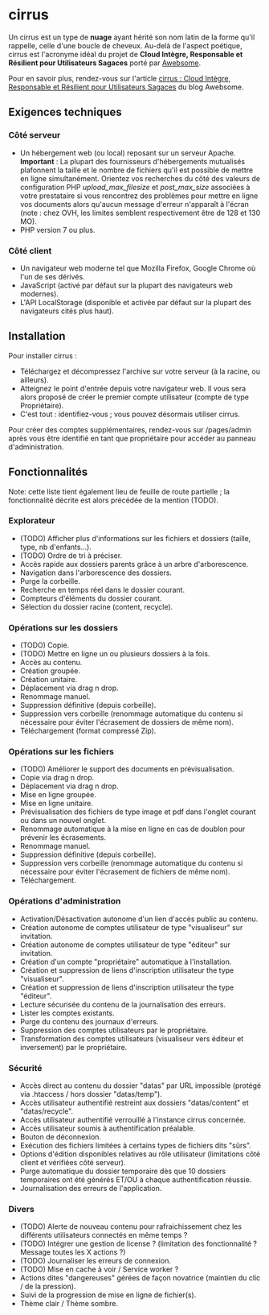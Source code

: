 # cirrus

Un cirrus est un type de **nuage** ayant hérité son nom latin de la forme qu'il rappelle, celle d'une boucle de cheveux. Au-delà de l'aspect poétique, cirrus est l'acronyme idéal du projet de **Cloud Intègre, Responsable et Résilient pour Utilisateurs Sagaces** porté par [Awebsome](https://awebsome.fr).

Pour en savoir plus, rendez-vous sur l'article [cirrus : Cloud Intègre, Responsable et Résilient pour Utilisateurs Sagaces](https://awebsome.fr/blog-awebsome/cirrus-cloud-integre-responsable-et-resilient-pour-utilisateurs-sagaces/) du blog Awebsome.

## Exigences techniques

### Côté serveur

* Un hébergement web (ou local) reposant sur un serveur Apache. **Important** : La plupart des fournisseurs d'hébergements mutualisés plafonnent la taille et le nombre de fichiers qu'il est possible de mettre en ligne simultanément. Orientez vos recherches du côté des valeurs de configuration PHP *upload_max_filesize* et *post_max_size* associées à votre prestataire si vous rencontrez des problèmes pour mettre en ligne vos documents alors qu'aucun message d'erreur n'apparaît à l'écran (note : chez OVH, les limites semblent respectivement être de 128 et 130 MO).
* PHP version 7 ou plus.

### Côté client

* Un navigateur web moderne tel que Mozilla Firefox, Google Chrome où l'un de ses dérivés.
* JavaScript (activé par défaut sur la plupart des navigateurs web modernes).
* L'API LocalStorage (disponible et activée par défaut sur la plupart des navigateurs cités plus haut).

## Installation

Pour installer cirrus :
* Téléchargez et décompressez l'archive sur votre serveur (à la racine, ou ailleurs).
* Atteignez le point d'entrée depuis votre navigateur web. Il vous sera alors proposé de créer le premier compte utilisateur (compte de type Propriétaire).
* C'est tout : identifiez-vous ; vous pouvez désormais utiliser cirrus.

Pour créer des comptes supplémentaires, rendez-vous sur /pages/admin après vous être identifié en tant que propriétaire pour accéder au panneau d'administration. 

## Fonctionnalités

Note: cette liste tient également lieu de feuille de route partielle ; la fonctionnalité décrite est alors précédée de la mention (TODO).

### Explorateur

* (TODO) Afficher plus d'informations sur les fichiers et dossiers (taille, type, nb d'enfants...).
* (TODO) Ordre de tri à préciser.
* Accès rapide aux dossiers parents grâce à un arbre d'arborescence.
* Navigation dans l'arborescence des dossiers.
* Purge la corbeille.
* Recherche en temps réel dans le dossier courant.
* Compteurs d'éléments du dossier courant.
* Sélection du dossier racine (content, recycle).

### Opérations sur les dossiers

* (TODO) Copie.
* (TODO) Mettre en ligne un ou plusieurs dossiers à la fois.
* Accès au contenu.
* Création groupée.
* Création unitaire.
* Déplacement via drag n drop.
* Renommage manuel.
* Suppression définitive (depuis corbeille).
* Suppression vers corbeille (renommage automatique du contenu si nécessaire pour éviter l'écrasement de dossiers de même nom).
* Téléchargement (format compressé Zip).

### Opérations sur les fichiers

* (TODO) Améliorer le support des documents en prévisualisation.
* Copie via drag n drop.
* Déplacement via drag n drop.
* Mise en ligne groupée.
* Mise en ligne unitaire.
* Prévisualisation des fichiers de type image et pdf dans l'onglet courant ou dans un nouvel onglet.
* Renommage automatique à la mise en ligne en cas de doublon pour prévenir les écrasements.
* Renommage manuel.
* Suppression définitive (depuis corbeille).
* Suppression vers corbeille (renommage automatique du contenu si nécessaire pour éviter l'écrasement de fichiers de même nom).
* Téléchargement.

### Opérations d'administration

* Activation/Désactivation autonome d'un lien d'accès public au contenu.
* Création autonome de comptes utilisateur de type "visualiseur" sur invitation.
* Création autonome de comptes utilisateur de type "éditeur" sur invitation.
* Création d'un compte "propriétaire" automatique à l'installation. 
* Création et suppression de liens d'inscription utilisateur the type "visualiseur".
* Création et suppression de liens d'inscription utilisateur the type "éditeur".
* Lecture sécurisée du contenu de la journalisation des erreurs.
* Lister les comptes existants.
* Purge du contenu des journaux d'erreurs.
* Suppression des comptes utilisateurs par le propriétaire.
* Transformation des comptes utilisateurs (visualiseur vers éditeur et inversement) par le propriétaire.

### Sécurité

* Accès direct au contenu du dossier "datas" par URL impossible (protégé via .htaccess / hors dossier "datas/temp").
* Accès utilisateur authentifié restreint aux dossiers "datas/content" et "datas/recycle". 
* Accès utilisateur authentifié verrouillé à l'instance cirrus concernée. 
* Accès utilisateur soumis à authentification préalable.
* Bouton de déconnexion.
* Exécution des fichiers limitées à certains types de fichiers dits "sûrs".
* Options d'édition disponibles relatives au rôle utilisateur (limitations côté client et vérifiées côté serveur). 
* Purge automatique du dossier temporaire dès que 10 dossiers temporaires ont été générés ET/OU à chaque authentification réussie.
* Journalisation des erreurs de l'application.

### Divers

* (TODO) Alerte de nouveau contenu pour rafraichissement chez les différents utilisateurs connectés en même temps ?
* (TODO) Intégrer une gestion de license ? (limitation des fonctionnalité ? Message toutes les X actions ?)
* (TODO) Journaliser les erreurs de connexion.
* (TODO) Mise en cache à voir / Service worker ?
* Actions dites "dangereuses" gérées de façon novatrice (maintien du clic / de la pression).
* Suivi de la progression de mise en ligne de fichier(s).
* Thème clair / Thème sombre.
